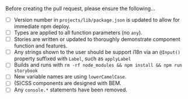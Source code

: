 Before creating the pull request, please ensure the following...

-   [ ] Version number in `projects/lib/package.json` is updated to allow for immediate npm deploy.
-   [ ] Types are applied to all function parameters (no `any`).
-   [ ] Stories are written or updated to thoroughly demonstrate component function and features.
-   [ ] Any strings shown to the user should be support i18n via an `@Input()` property suffixed with `Label`, such as `applyLabel`
-   [ ] Builds and runs with `rm -rf node_modules && npm install && npm run storybook`
-   [ ] New variable names are using `lowerCamelCase`.
-   [ ] (S)CSS components are designed with BEM.
-   [ ] Any `console.*` statements have been removed.
